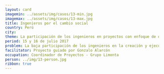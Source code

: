 ```yaml
---
layout: card
imagemin: ../assets/img/casos/13-min.jpg
imagemax: ../assets/img/casos/13-max.jpg
title: Ingenieros por el cambio social
country: Perú
city:
theme: La participación de los ingenieros en proyectos con enfoque de desarrollo humano
period: 15 y 16 de julio 2017
problem: La baja participación de los ingenieros en la creación y ejecución de proyectos con enfoque de desarrollo humano en el Perú genera pocos proyectos pensados en satisfacer las necesidades de las personas, ampliando la brecha de la desigualdad
facilitator: Proyecto guiado por Gonzalo Alarcón
occupation: Coordinador de Proyectos - Grupo Limonta
person: ../img/13-person.jpg
ribbon: true
---
```

